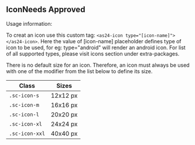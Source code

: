 <h2>Icon<span class="status approved">Needs Approved</span></h2>

Usage information:

To creat an icon use this custom tag: `<as24-icon type="[icon-name]"></as24-icon>`. Here the value of [icon-name] placeholder defines type of icon to be used, for eg: type="android" will render an android icon. For list of all supported types, please visit icons section under extra-packages.

There is no default size for an icon. Therefore, an icon must always be used with one of the modifier from the list below to define its size.

<table class="docs-table docs-table-visibility">
    <thead>
    <tr>
        <th>Class</th>
        <th>Sizes</th>
    </tr>
    </thead>
    <tbody>
    <tr>
        <td><code>.sc-icon-s</code></td>
        <td>12x12 px</td>
    </tr>
    <tr>
        <td><code>.sc-icon-m</code></td>
        <td>16x16 px</td>
    </tr>
    <tr>
        <td><code>.sc-icon-l</code></td>
        <td>20x20 px</td>
    </tr>
    <tr>
        <td><code>.sc-icon-xl</code></td>
        <td>24x24 px</td>
    </tr>
    <tr>
        <td><code>.sc-icon-xxl</code></td>
        <td>40x40 px</td>
    </tr>
    </tbody>
</table>
